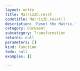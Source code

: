 ```yaml
---
layout: entry
title: Matrix2D.reset
codetitle: Matrix2D.reset()
description: 'Reset the Matrix.'
category: Document
subcategory: Transformation
returns: null
parameters: []
kind: function
todo: null
examples: []

---
```

